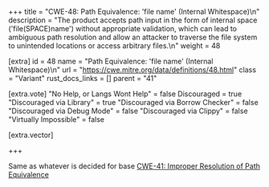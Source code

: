 +++
title = "CWE-48: Path Equivalence: 'file name' (Internal Whitespace)\n"
description = "The product accepts path input in the form of internal space ('file(SPACE)name') without appropriate validation, which can lead to ambiguous path resolution and allow an attacker to traverse the file system to unintended locations or access arbitrary files.\n"
weight = 48

[extra]
id = 48
name = "Path Equivalence: 'file name' (Internal Whitespace)\n"
url = "https://cwe.mitre.org/data/definitions/48.html"
class = "Variant"
rust_docs_links = []
parent = "41"

[extra.vote]
"No Help, or Langs Wont Help" = false
Discouraged = true
"Discouraged via Library" = true
"Discouraged via Borrow Checker" = false
"Discouraged via Debug Mode" = false
"Discouraged via Clippy" = false
"Virtually Impossible" = false

[extra.vector]

+++

Same as whatever is decided for base [CWE-41: Improper Resolution of Path Equivalence](/rust-are-we-secure-yet/cwes/cwe-41)